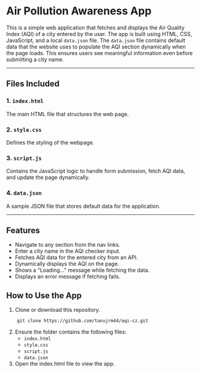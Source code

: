 # Air Pollution Awareness App

This is a simple web application that fetches and displays the Air Quality Index (AQI) of a city entered by the user. The app is built using HTML, CSS, JavaScript, and a local `data.json` file. The `data.json` file contains default data that the website uses to populate the AQI section dynamically when the page loads. This ensures users see meaningful information even before submitting a city name.

---

## Files Included

### 1. `index.html`

The main HTML file that structures the web page.

### 2. `style.css`

Defines the styling of the webpage.

### 3. `script.js`

Contains the JavaScript logic to handle form submission, fetch AQI data, and update the page dynamically.

### 4. `data.json`

A sample JSON file that stores default data for the application.

---

## Features

- Navigate to any section from the nav links.
- Enter a city name in the AQI checker input.
- Fetches AQI data for the entered city from an API.
- Dynamically displays the AQI on the page.
- Shows a "Loading..." message while fetching the data.
- Displays an error message if fetching fails.

## How to Use the App

1. Clone or download this repository.

```
    git clone https://github.com/tanujrm44/aqi-cz.git
```

2. Ensure the folder contains the following files:
   - `index.html`
   - `style.css`
   - `script.js`
   - `data.json`
3. Open the index.html file to view the app.
